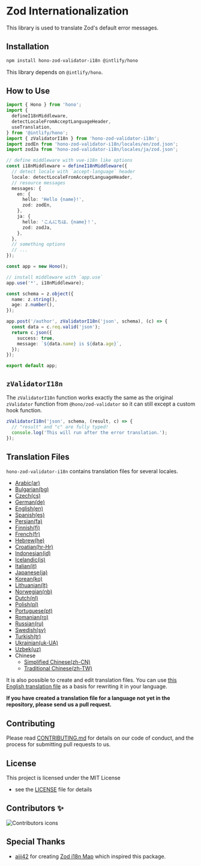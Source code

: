 # Zod Internationalization

This library is used to translate Zod's default error messages.

## Installation

```bash
npm install hono-zod-validator-i18n @intlify/hono
```

This library depends on `@intlify/hono`.

## How to Use

```ts
import { Hono } from 'hono';
import {
  defineI18nMiddleware,
  detectLocaleFromAcceptLanguageHeader,
  useTranslation,
} from '@intlify/hono';
import { zValidatorI18n } from 'hono-zod-validator-i18n';
import zodEn from 'hono-zod-validator-i18n/locales/en/zod.json';
import zodJa from 'hono-zod-validator-i18n/locales/ja/zod.json';

// define middleware with vue-i18n like options
const i18nMiddleware = defineI18nMiddleware({
  // detect locale with `accept-language` header
  locale: detectLocaleFromAcceptLanguageHeader,
  // resource messages
  messages: {
    en: {
      hello: 'Hello {name}!',
      zod: zodEn,
    },
    ja: {
      hello: 'こんにちは、{name}！',
      zod: zodJa,
    },
  },
  // something options
  // ...
});

const app = new Hono();

// install middleware with `app.use`
app.use('*', i18nMiddleware);

const schema = z.object({
  name: z.string(),
  age: z.number(),
});

app.post('/author', zValidatorI18n('json', schema), (c) => {
  const data = c.req.valid('json');
  return c.json({
    success: true,
    message: `${data.name} is ${data.age}`,
  });
});

export default app;
```

## `zValidatorI18n`

The `zValidatorI18n` function works exactly the same as the original `zValidator` function from `@hono/zod-validator` so it can still except a custom hook function.

```ts
zValidatorI18n('json', schema, (result, c) => {
  // "result" and "c" are fully typed!
  console.log('This will run after the error translation.');
});
```

## Translation Files

`hono-zod-validator-i18n` contains translation files for several locales.

- [Arabic(ar)](https://github.com/thijserven/hono-zod-validator-i18n/blob/main/locales/ar/zod.json)
- [Bulgarian(bg)](https://github.com/thijserven/hono-zod-validator-i18n/blob/main/locales/bg/zod.json)
- [Czech(cs)](https://github.com/thijserven/hono-zod-validator-i18n/blob/main/locales/cs/zod.json)
- [German(de)](https://github.com/thijserven/hono-zod-validator-i18n/blob/main/locales/de/zod.json)
- [English(en)](https://github.com/thijserven/hono-zod-validator-i18n/blob/main/locales/en/zod.json)
- [Spanish(es)](https://github.com/thijserven/hono-zod-validator-i18n/blob/main/locales/es/zod.json)
- [Persian(fa)](https://github.com/thijserven/hono-zod-validator-i18n/blob/main/locales/fa/zod.json)
- [Finnish(fi)](https://github.com/thijserven/hono-zod-validator-i18n/blob/main/locales/fi/zod.json)
- [French(fr)](https://github.com/thijserven/hono-zod-validator-i18n/blob/main/locales/fr/zod.json)
- [Hebrew(he)](https://github.com/thijserven/hono-zod-validator-i18n/blob/main/locales/he/zod.json)
- [Croatian(hr-Hr)](https://github.com/thijserven/hono-zod-validator-i18n/blob/main/locales/hr-He/zod.json)
- [Indonesian(id)](https://github.com/thijserven/hono-zod-validator-i18n/blob/main/locales/id/zod.json)
- [Icelandic(is)](https://github.com/thijserven/hono-zod-validator-i18n/blob/main/locales/is/zod.json)
- [Italian(it)](https://github.com/thijserven/hono-zod-validator-i18n/blob/main/locales/it/zod.json)
- [Japanese(ja)](https://github.com/thijserven/hono-zod-validator-i18n/blob/main/locales/ja/zod.json)
- [Korean(ko)](https://github.com/thijserven/hono-zod-validator-i18n/blob/main/locales/ko/zod.json)
- [Lithuanian(lt)](https://github.com/thijserven/hono-zod-validator-i18n/blob/main/locales/lt/zod.json)
- [Norwegian(nb)](https://github.com/thijserven/hono-zod-validator-i18n/blob/main/locales/nb/zod.json)
- [Dutch(nl)](https://github.com/thijserven/hono-zod-validator-i18n/blob/main/locales/nl/zod.json)
- [Polish(pl)](https://github.com/thijserven/hono-zod-validator-i18n/blob/main/locales/pl/zod.json)
- [Portuguese(pt)](https://github.com/thijserven/hono-zod-validator-i18n/blob/main/locales/pt/zod.json)
- [Romanian(ro)](https://github.com/thijserven/hono-zod-validator-i18n/blob/main/locales/ro/zod.json)
- [Russian(ru)](https://github.com/thijserven/hono-zod-validator-i18n/blob/main/locales/ru/zod.json)
- [Swedish(sv)](https://github.com/thijserven/hono-zod-validator-i18n/blob/main/locales/sv/zod.json)
- [Turkish(tr)](https://github.com/thijserven/hono-zod-validator-i18n/blob/main/locales/tr/zod.json)
- [Ukrainian(uk-UA)](https://github.com/thijserven/hono-zod-validator-i18n/blob/main/locales/uk-UA/zod.json)
- [Uzbek(uz)](https://github.com/thijserven/hono-zod-validator-i18n/blob/main/locales/uz/zod.json)
- Chinese
  - [Simplified Chinese(zh-CN)](https://github.com/thijserven/hono-zod-validator-i18n/blob/main/locales/zh-CN/zod.json)
  - [Traditional Chinese(zh-TW)](https://github.com/thijserven/hono-zod-validator-i18n/blob/main/locales/zh-TW/zod.json)

It is also possible to create and edit translation files. You can use [this English translation file](https://github.com/thijserven/hono-zod-validator-i18n/blob/main/locales/en/zod.json) as a basis for rewriting it in your language.

**If you have created a translation file for a language not yet in the repository, please send us a pull request.**

## Contributing

Please read [CONTRIBUTING.md](https://github.com/thijserven/hono-zod-validator-i18n/tree/main/CONTRIBUTING.md) for details on our code of conduct, and the process for submitting pull requests to us.

## License

This project is licensed under the MIT License

- see the [LICENSE](https://github.com/thijserven/hono-zod-validator-i18n/tree/main/LICENCE) file for details

## Contributors ✨

![Contributors icons](https://contrib.nn.ci/api?repo=thijserven/hono-zod-validator-i18n)

## Special Thanks

- [aiji42](https://www.npmjs.com/~aiji42) for creating [Zod i18n Map](https://www.npmjs.com/package/zod-i18n-map/v/1.7.0) which inspired this package.
